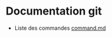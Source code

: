 # Documentation git

- Liste des commandes
  [command.md](https://github.com/jurix99/Documentation/blob/main/Git/commands.md)
